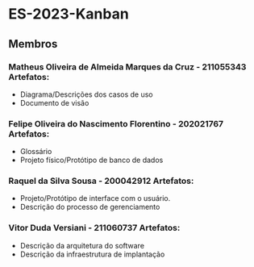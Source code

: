 # ES-2023-Kanban

## Membros 
### Matheus Oliveira de Almeida Marques da Cruz - 211055343  Artefatos: 
- Diagrama/Descrições dos casos de uso
- Documento de visão
### Felipe Oliveira do Nascimento Florentino - 202021767  Artefatos:
- Glossário
- Projeto físico/Protótipo de banco de dados
### Raquel da Silva Sousa - 200042912  Artefatos:
- Projeto/Protótipo de interface com o usuário.
- Descrição do processo de gerenciamento
### Vitor Duda Versiani - 211060737  Artefatos:
- Descrição da arquitetura do software
- Descrição da infraestrutura de implantação
